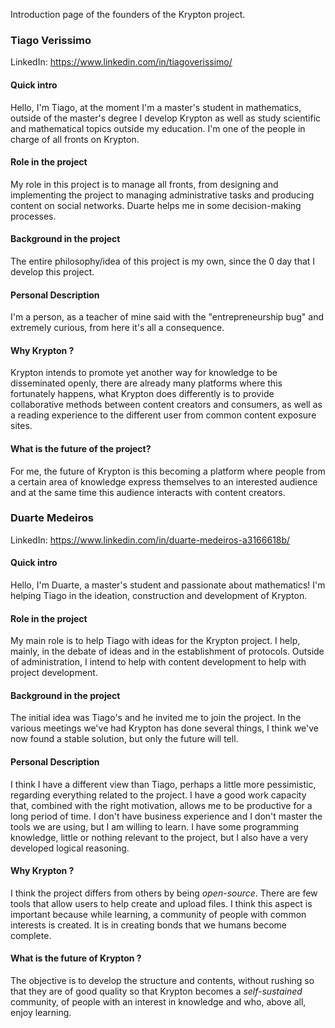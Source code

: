 Introduction page of the founders of the Krypton project.

### Tiago Verissimo

LinkedIn: https://www.linkedin.com/in/tiagoverissimo/

#### Quick intro
Hello, I'm Tiago, at the moment I'm a master's student in mathematics, outside of the master's degree I develop Krypton as well as study scientific and mathematical topics outside my education.
I'm one of the people in charge of all fronts on Krypton.

#### Role in the project
My role in this project is to manage all fronts, from designing and implementing the project to managing administrative tasks and producing content on social networks.
Duarte helps me in some decision-making processes.

#### Background in the project
The entire philosophy/idea of this project is my own, since the $0$ day that I develop this project.

#### Personal Description
I'm a person, as a teacher of mine said with the "entrepreneurship bug" and extremely curious, from here it's all a consequence.

#### Why Krypton ?
Krypton intends to promote yet another way for knowledge to be disseminated openly, there are already many platforms where this fortunately happens, what Krypton does differently is to provide collaborative methods between content creators and consumers, as well as a reading experience to the different user from common content exposure sites.

#### What is the future of the project?
For me, the future of Krypton is this becoming a platform where people from a certain area of knowledge express themselves to an interested audience and at the same time this audience interacts with content creators.

### Duarte Medeiros

LinkedIn: https://www.linkedin.com/in/duarte-medeiros-a3166618b/

#### Quick intro
Hello, I'm Duarte, a master's student and passionate about mathematics! I'm helping Tiago in the ideation, construction and development of Krypton.

#### Role in the project
My main role is to help Tiago with ideas for the Krypton project.
I help, mainly, in the debate of ideas and in the establishment of protocols.
Outside of administration, I intend to help with content development to help with project development.


#### Background in the project
The initial idea was Tiago's and he invited me to join the project.
In the various meetings we've had Krypton has done several things, I think we've now found a stable solution, but only the future will tell.


#### Personal Description
I think I have a different view than Tiago, perhaps a little more pessimistic, regarding everything related to the project.
I have a good work capacity that, combined with the right motivation, allows me to be productive for a long period of time.
I don't have business experience and I don't master the tools we are using, but I am willing to learn.
I have some programming knowledge, little or nothing relevant to the project, but I also have a very developed logical reasoning.


#### Why Krypton ?
I think the project differs from others by being *open-source*.
There are few tools that allow users to help create and upload files.
I think this aspect is important because while learning, a community of people with common interests is created. It is in creating bonds that we humans become complete.


#### What is the future of Krypton ?
The objective is to develop the structure and contents, without rushing so that they are of good quality so that Krypton becomes a *self-sustained* community, of people with an interest in knowledge and who, above all, enjoy learning.